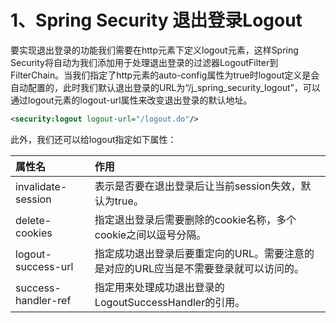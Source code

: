 # 1、Spring Security 退出登录Logout

要实现退出登录的功能我们需要在http元素下定义logout元素，这样Spring Security将自动为我们添加用于处理退出登录的过滤器LogoutFilter到FilterChain。当我们指定了http元素的auto-config属性为true时logout定义是会自动配置的，此时我们默认退出登录的URL为“/j_spring_security_logout”，可以通过logout元素的logout-url属性来改变退出登录的默认地址。

```xml
<security:logout logout-url="/logout.do"/>
```

此外，我们还可以给logout指定如下属性：

| 属性名              | 作用                                                         |
| :------------------ | :----------------------------------------------------------- |
| invalidate-session  | 表示是否要在退出登录后让当前session失效，默认为true。        |
| delete-cookies      | 指定退出登录后需要删除的cookie名称，多个cookie之间以逗号分隔。 |
| logout-success-url  | 指定成功退出登录后要重定向的URL。需要注意的是对应的URL应当是不需要登录就可以访问的。 |
| success-handler-ref | 指定用来处理成功退出登录的LogoutSuccessHandler的引用。       |

